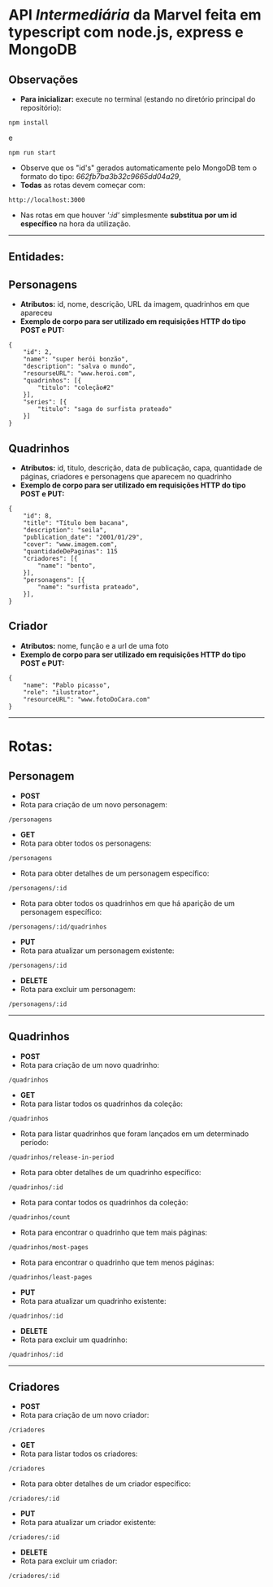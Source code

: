 # API *Intermediária* da Marvel feita em typescript com node.js, express e MongoDB

## Observações

- **Para inicializar:**
execute no terminal (estando no diretório principal do repositório): 

```
npm install
```
e
```
npm run start
```

- Observe que os "id's" gerados automaticamente pelo MongoDB tem o formato do tipo: *662fb7ba3b32c9665dd04a29*,
- **Todas** as rotas devem começar com: 

```
http://localhost:3000
```

- Nas rotas em que houver *':id'* simplesmente **substitua por um id específico** na hora da utilização.
---
## Entidades:
## Personagens
- **Atributos:** id, nome, descrição, URL da imagem, quadrinhos em que apareceu 
- **Exemplo de corpo para ser utilizado em requisições HTTP do tipo POST e PUT:**
```
{
    "id": 2,
    "name": "super herói bonzão",
    "description": "salva o mundo",
    "resourseURL": "www.heroi.com",
    "quadrinhos": [{
        "titulo": "coleção#2"
    }],
    "series": [{
        "titulo": "saga do surfista prateado"
    }]
}
```

## Quadrinhos
- **Atributos:** id, titulo, descrição, data de publicação, capa, quantidade de páginas, criadores e personagens que aparecem no quadrinho
- **Exemplo de corpo para ser utilizado em requisições HTTP do tipo POST e PUT:**
```
{
    "id": 8,
    "title": "Título bem bacana",
    "description": "seila",
    "publication_date": "2001/01/29",
    "cover": "www.imagem.com",
    "quantidadeDePaginas": 115
    "criadores": [{
        "name": "bento",
    }],
    "personagens": [{
        "name": "surfista prateado",
    }],
}
```

## Criador
- **Atributos:** nome, função e a url de uma foto
- **Exemplo de corpo para ser utilizado em requisições HTTP do tipo POST e PUT:**
```
{
    "name": "Pablo picasso",
    "role": "ilustrator",
    "resourceURL": "www.fotoDoCara.com"
}
```
---
# Rotas:

## Personagem

- **POST**
- Rota para criação de um novo personagem:
```
/personagens
```
- **GET**
- Rota para obter todos os personagens:
```
/personagens
```
- Rota para obter detalhes de um personagem específico:
```
/personagens/:id
```
- Rota para obter todos os quadrinhos em que há aparição de um personagem específico:
```
/personagens/:id/quadrinhos
```
- **PUT**
- Rota para atualizar um personagem existente:
```
/personagens/:id
```
- **DELETE**
- Rota para excluir um personagem: 
```
/personagens/:id
```
---
## Quadrinhos

- **POST**
- Rota para criação de um novo quadrinho:
```
/quadrinhos
```
- **GET**
- Rota para listar todos os quadrinhos da coleção:
```
/quadrinhos
```
- Rota para listar quadrinhos que foram lançados em um determinado período: 
```
/quadrinhos/release-in-period
```
- Rota para obter detalhes de um quadrinho específico:
```
/quadrinhos/:id
```
- Rota para contar todos os quadrinhos da coleção:
```
/quadrinhos/count
```
- Rota para encontrar o quadrinho que tem mais páginas:
```
/quadrinhos/most-pages
```
- Rota para encontrar o quadrinho que tem menos páginas:
```
/quadrinhos/least-pages
```
- **PUT**
- Rota para atualizar um quadrinho existente:
```
/quadrinhos/:id
```
- **DELETE**
- Rota para excluir um quadrinho:
```
/quadrinhos/:id
```
---
## Criadores

- **POST**
- Rota para criação de um novo criador:
```
/criadores
```
- **GET**
- Rota para listar todos os criadores:
```
/criadores
```
- Rota para obter detalhes de um criador específico:
```
/criadores/:id
```
- **PUT**
- Rota para atualizar um criador existente: 
```
/criadores/:id
```
- **DELETE**
- Rota para excluir um criador:
```
/criadores/:id
```
